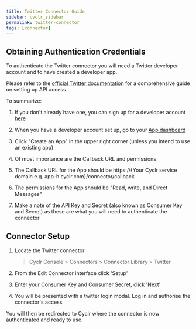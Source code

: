 ```yaml
---
title: Twitter Connector Guide
sidebar: cyclr_sidebar
permalink: twitter-connector
tags: [connector]
---
```


## Obtaining Authentication Credentials

To authenticate the Twitter connector you will need a Twitter developer account and to have created a developer app.

Please refer to the [official Twitter documentation](https://developer.twitter.com/en/docs/platform-overview) for a comprehensive guide on setting up API access.

To summarize:

1. If you don't already have one, you can sign up for a developer account [here](https://developer.twitter.com/en/portal/petition/essential/basic-info)

2. When you have a developer account set up, go to your [App dashboard](https://developer.twitter.com/en/apps)

3. Click "Create an App" in the upper right corner (unless you intend to use an existing app)

4. Of most importance are the Callback URL and permissions

5. The Callback URL for the App should be https://{Your Cyclr service domain e.g. <span>app-h.cyclr.</span>com}/connector/callback

6. The permissions for the App should be "Read, write, and Direct Messages"

7. Make a note of the API Key and Secret (also known as Consumer Key and Secret) as these are what you will need to authenticate the connector

## Connector Setup

1. Locate the Twitter connector

   > Cyclr Console > Connectors > Connector Library > Twitter

2. From the Edit Connector interface click 'Setup'

3. Enter your Consumer Key and Consumer Secret, click 'Next'

4. You will be presented with a twitter login modal. Log in and authorise the connector's access

You will then be redirected to Cyclr where the connector is now authenticated and ready to use.
